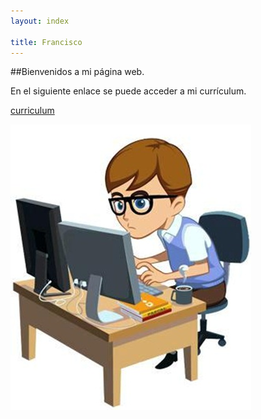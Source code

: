 ```yaml
---
layout: index

title: Francisco
---
```

##Bienvenidos a mi página web.

En el siguiente enlace se puede acceder a mi currículum.

[curriculum](about)

![](informatica.jpg?raw=true)
